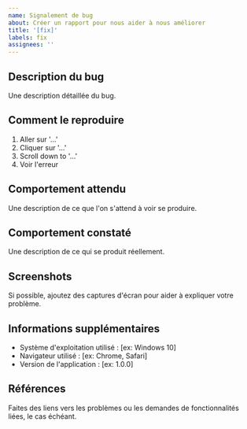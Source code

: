 ```yaml
---
name: Signalement de bug
about: Créer un rapport pour nous aider à nous améliorer
title: '[fix]'
labels: fix
assignees: ''
---
```


## Description du bug
Une description détaillée du bug.

## Comment le reproduire
1. Aller sur '...'
2. Cliquer sur '...'
3. Scroll down to '...'
4. Voir l'erreur

## Comportement attendu
Une description de ce que l'on s'attend à voir se produire.

## Comportement constaté
Une description de ce qui se produit réellement.

## Screenshots
Si possible, ajoutez des captures d'écran pour aider à expliquer votre problème.

## Informations supplémentaires
- Système d'exploitation utilisé : [ex: Windows 10]
- Navigateur utilisé : [ex: Chrome, Safari]
- Version de l'application : [ex: 1.0.0]

## Références
Faites des liens vers les problèmes ou les demandes de fonctionnalités liées, le cas échéant.
